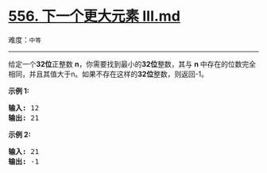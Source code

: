 # [556. 下一个更大元素 III.md](https://leetcode-cn.com/problems/next-greater-element-iii)

难度：`中等`

---

<p>给定一个<strong>32位</strong>正整数&nbsp;<strong>n</strong>，你需要找到最小的<strong>32位</strong>整数，其与&nbsp;<strong>n&nbsp;</strong>中存在的位数完全相同，并且其值大于n。如果不存在这样的<strong>32位</strong>整数，则返回-1。</p>

<p><strong>示例 1:</strong></p>

<pre>
<strong>输入:</strong> 12
<strong>输出:</strong> 21
</pre>

<p><strong>示例 2:</strong></p>

<pre>
<strong>输入:</strong> 21
<strong>输出:</strong> -1
</pre>
